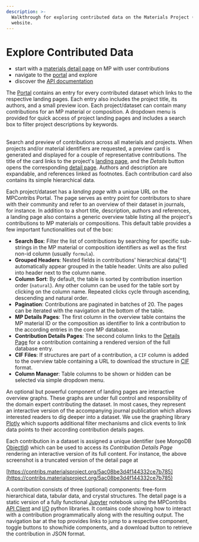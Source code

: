 ```yaml
---
description: >-
  Walkthrough for exploring contributed data on the Materials Project (MP)
  website.
---
```


# Explore Contributed Data



* start with a [materials detail page](https://materialsproject.org/materials/mp-2715/#user-contribs) on MP with user contributions
* navigate to the [portal](https://portal.mpcontribs.org/) and explore
* discover the [API documentation](https://api.mpcontribs.org/)

The [Portal](https://contribs.materialsproject.org/) contains an entry for every contributed dataset which links to the respective landing pages. Each entry also includes the project title, its authors, and a small preview icon. Each project/dataset can contain many contributions for an MP material or composition. A dropdown menu is provided for quick access of project landing pages and includes a search box to filter project descriptions by keywords.

\
Search and preview of contributions across all materials and projects. When projects and/or material identifiers are requested, a preview card is generated and displayed for a couple of representative contributions. The title of the card links to the project's [landing page](https://docs.mpcontribs.org/portal/#dataset-landing-pages), and the _Details_ button opens the corresponding [detail page](https://docs.mpcontribs.org/portal/#contribution-detail-pages). Authors and description are expandable, and references linked as footnotes. Each contribution card also contains its simple hierarchical data.

Each project/dataset has a _landing page_ with a unique URL on the MPContribs Portal. The page serves as entry point for contributors to share with their community and refer to an overview of their dataset in journals, for instance. In addition to a short title, description, authors and references, a landing page also contains a generic overview table listing all the project's contributions to MP materials or compositions. This default table provides a few important functionalities out of the box:

* **Search Box**: Filter the list of contributions by searching for specific sub-strings in the MP material or composition identifiers as well as the first non-id column (usually `formula`).
* **Grouped Headers**: Nested fields in contributions' hierarchical data\[^1] automatically appear grouped in the table header. Units are also pulled into header next to the column name.
* **Column Sort**: By default, the table is sorted by contribution insertion order (`natural`). Any other column can be used for the table sort by clicking on the column name. Repeated clicks cycle through ascending, descending and natural order.
* **Pagination**: Contributions are paginated in batches of 20. The pages can be iterated with the navigation at the bottom of the table.
* **MP Details Pages**: The first column in the overview table contains the MP material ID or the composition as identifier to link a contribution to the according entries in the core MP database.
* **Contribution Details Pages**: The second column links to the [Details Page](https://docs.mpcontribs.org/portal/#contribution-detail-pages) for a contribution containing a rendered version of the full database entry.
* **CIF Files**: If structures are part of a contribution, a `CIF` column is added to the overview table containing a URL to download the structure in [CIF](https://en.wikipedia.org/wiki/Crystallographic\_Information\_File) format.
* **Column Manager**: Table columns to be shown or hidden can be selected via simple dropdown menu.

An optional but powerful component of landing pages are interactive overview graphs. These graphs are under full control and responsibility of the domain expert contributing the dataset. In most cases, they represent an interactive version of the accompanying journal publication which allows interested readers to dig deeper into a dataset. We use the graphing library [Plotly](https://plot.ly/javascript/) which supports additional filter mechanisms and click events to link data points to their according contribution details pages.

Each contribution in a dataset is assigned a unique identifier (see MongoDB [ObjectId](https://docs.mongodb.com/manual/reference/method/ObjectId/)) which can be used to access its _Contribution Details Page_ rendering an interactive version of its full content. For instance, the above screenshot is a truncated version of the detail page at

[https://contribs.materialsproject.org/5ac08be3d4f144332ce7b785](https://contribs.materialsproject.org/5ac08be3d4f144332ce7b785)

A contribution consists of three (optional) components: free-form hierarchical data, tabular data, and crystal structures. The detail page is a static version of a fully functional [Jupyter](https://jupyter.org/) notebook using the MPContribs [API Client](https://pypi.org/project/mpcontribs-client/) and [I/O](https://pypi.org/project/mpcontribs-io/) python libraries. It contains code showing how to interact with a contribution programmatically along with the resulting output. The navigation bar at the top provides links to jump to a respective component, toggle buttons to show/hide components, and a download button to retrieve the contribution in JSON format.
